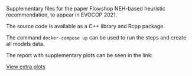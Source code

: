 
Supplementary files for the paper Flowshop NEH-based heuristic recommendation, to appear in EVOCOP 2021.

The source code is available as a C++ library and Rcpp package.

The command `docker-compose up` can be used to run the steps and create all models data.

The report with supplementary plots can be seen in the link:

[View extra plots](https://htmlpreview.github.io/?https://github.com/lucasmpavelski/flowshop-neh-based-heuristic-recommendation/blob/main/reports/report.html)
